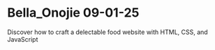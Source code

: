 # Bella_Onojie 09-01-25
Discover how to craft a delectable food website with HTML, CSS, and JavaScript
